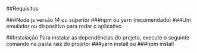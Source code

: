 ##Requisitos

###Node.js versão 14 ou superior
###npm ou yarn (recomendado)
###Um emulador ou dispositivo para rodar o aplicativo

##Instalação
Para instalar as dependências do projeto, execute o seguinte comando na pasta raiz do projeto:
###yarn install
ou
###npm install

